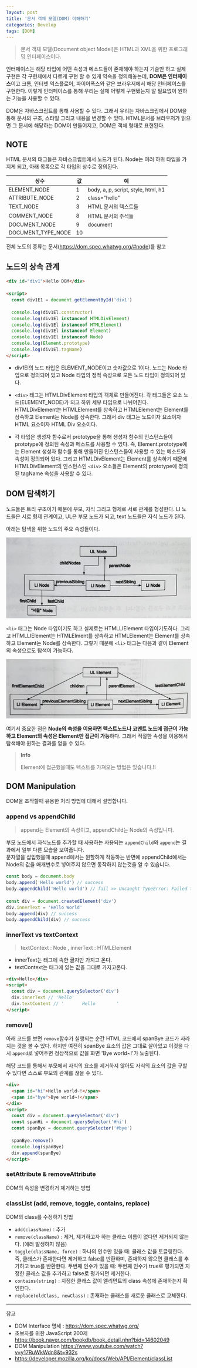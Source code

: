 ```yaml
---
layout: post
title: '문서 객체 모델(DOM) 이해하기'
categories: Develop
tags: [DOM]
---
```


> 문서 객체 모델(Document object Model)은 HTML과 XML을 위한 프로그래밍 인터페이스이다.

인터페이스는 해당 타입에 어떤 속성과 메소드들이 존재해야 하는지 기술만 하고 실제 구현은 각 구현체에서 다르게 구현 할 수 있게 약속을 정의해놓는데, **DOM은 인터페이스**이고 크롬, 인터넷 익스플로어, 파이어폭스와 같은 브라우저에서 해당 인터페이스를 구현한다.
이렇게 인터페이스를 통해 우리는 실제 어떻게 구현됐는지 알 필요없이 원하는 기능을 사용할 수 있다.

DOM은 자바스크립트를 통해 사용할 수 있다. 그래서 우리는 자바스크립에서 DOM을 통해 문서의 구조, 스타일 그리고 내용을 변경할 수 있다. HTML문서를 브라우저가 읽으면 그 문서에 해당하는 DOM이 만들어지고, DOM은 객체 형태로 표현된다.

## NOTE

HTML 문서의 태그들은 자바스크립트에서 노드가 된다. Node는 여러 하위 타입을 가지게 되고, 아래 목록으로 각 타입의 상수로 정의된다.

| 상수               | 값  | 예                                  |
| ------------------ | --- | ----------------------------------- |
| ELEMENT_NODE       | 1   | body, a, p, script, style, html, h1 |
| ATTRIBUTE_NODE     | 2   | class="hello"                       |
| TEXT_NODE          | 3   | HTML 문서의 텍스트들                |
| COMMENT_NODE       | 8   | HTML 문서의 주석들 <!-- 주석 -->    |
| DOCUMENT_NODE      | 9   | document                            |
| DOCUMENT_TYPE_NODE | 10  | <!DOCTYPE html>                     |

전체 노도의 종류는 문서(<https://dom.spec.whatwg.org/#node>)를 참고

## 노드의 상속 관계

```html
<div id="div1">Hello DOM</div>

<script>
  const div1E1 = document.getElementById('div1')

  console.log(div1El.constructor)
  console.log(div1El instanceof HTMLDivElement)
  console.log(div1El instanceof HTMLElement)
  console.log(div1El instanceof Element)
  console.log(div1El instanceof Node)
  console.log(Element.prototype)
  console.log(div1El.tagName)
</script>
```

- div1El의 노드 타입은 ELEMENT_NODE이고 숫자값으로 1이다. 노드는 Node 타입으로 정의되어 있고 Node 타입의 정적 속성으로 모든 노드 타입이 정의되어 있다.

- `<div>` 태그는 HTMLDivElement 타입의 객체로 만들어진다. 각 태그들은 요소 노드(ELEMENT_NODE)가 되고 하위 세부 타입으로 나뉘어진다. HTMLDivElement는 HTMLElement를 상속하고 HTMLElement는 Element를 상속하고 Element는 Node를 상속한다. 그래서 div 태그는 노드이자 요소이자 HTML 요소이자 HTML Div 요소이다.

- 각 타입은 생성자 함수로서 prototype을 통해 생성자 함수의 인스턴스들이 prototype에 정의된 속성과 메소드를 사용할 수 있다. 즉, Element.prototype에는 Element 생성자 함수를 통해 만들어진 인스턴스들이 사용할 수 있는 메소드와 속성이 정의되어 있다. 그리고 HTMLDivElement는 Element를 상속하기 때문에 HTMLDivElement의 인스턴스인 `<div>` 요소들은 Element의 prototype에 정의된 tagName 속성을 사용할 수 있다.

## DOM 탐색하기

노드들은 트리 구조이기 때문에 부모, 자식 그리고 형제로 서로 관계를 형성한다. LI 노드들은 서로 형제 관계이고, UL은 부모 노드가 되고, text 노드들은 자식 노드가 된다.

아래는 탐색을 위한 노드의 주요 속성들이다.

![노드의 관계](</assets/posts/develop/2022-01-07-문서%20객체%20모델(DOM)%20이해하기/1.png>)

`<li>` 태그는 Node 타입이기도 하고 실제로는 HTMLLIElement 타입이기도하다. 그리고 HTMLLIElement는 HTMLElment를 상속하고 HTMLElement는 Element를 상속하고 Element는 Node를 상속한다. 그렇기 때문에 `<li>` 태그는 다음과 같이 Element의 속성으로도 탐색이 가능하다.

![요소의 관계](</assets/posts/develop/2022-01-07-문서%20객체%20모델(DOM)%20이해하기/2.png>)

여기서 중요한 점은 **Node의 속성을 이용하면 텍스트노드나 코멘트 노드에 접근이 가능하고 Element의 속성은 Element만 접근이 가능**하다. 그래서 적절한 속성을 이용해서 탐색해야 원하는 결과를 얻을 수 있다.

> **Info**
>
> Element에 접근했을때도 텍스트를 가져오는 방법은 있습니다.!!

## DOM Manipulation

DOM을 조작할때 유용한 처리 방법에 대해서 설명합니다.

### append vs appendChild

> append는 Element의 속성이고, appendChild는 Node의 속성입니다.

부모 노드에서 자식노드를 추가할 때 사용하는 사용되는 `appendChild`와 `append`는 결과에서 일부 다른 모습을 보여줍니다.  
문자열을 삽입했을때 append에서는 원할하게 작동하는 반면에 appendChild에서는 Node의 값을 매개변수로 넣어주지 않으면 동작하지 않는것을 알 수 있습니다.

```js
const body = document.body
body.append('Hello world') // success
body.appendChild('Hello world') // fail >> Uncaught TypeError: Failed to execute 'appendChild' on 'Node': parameter 1 is not of type 'Node'.

const div = document.createdElement('div')
div.innerText = 'Hello World'
body.append(div) // success
body.appendChild(div) // success
```

### innerText vs textContext

> textContext : Node , innerText : HTMLElement

- innerText는 태그에 속한 글자만 가지고 온다.
- textContext는 태그에 있는 값을 그대로 가지고온다.

```html
<div>Hello</div>
<script>
  const div = document.querySelector('div')
  div.innerText // 'Hello'
  div.textContent // '       Hello        '
</script>
```

### remove()

아래 코드를 보면 `remove`함수가 실행되는 순간 HTML 코드에서 spanBye 코드가 사라지는 것을 볼 수 있다. 하지만 여전히 spanBye 요소의 값은 그대로 살아있고 이것을 다시 `append`로 넣어주면 정상적으로 값을 화면 'Bye world~!'가 노출된다.

해당 코드를 통해서 부모에서 자식의 요소를 제거하지 않아도 자식의 요소의 값을 구할수 있다면 스스로 부모의 관계를 끊을 수 있다.

```html
<div>
  <span id="hi">Hello world~!</span>
  <span id="bye">Bye world~!</span>
</div>
<script>
  const div = document.querySelector('div')
  const spanHi = document.querySelector('#hi')
  const spanBye = document.querySelector('#bye')

  spanBye.remove()
  console.log(spanBye)
  div.append(spanBye)
</script>
```

### setAttribute & removeAttribute

DOM의 속성을 변경하거 제거하는 방법

### classList (add, remove, toggle, contains, replace)

DOM의 class를 수정하기 방법

- `add(className)` : 추가
- `remove(className)` : 제거, 제거하고자 하는 클래스 이름이 없다면 제거되지 않는다. (에러 발생하지 않음)
- `toggle(className, force)` : 하나의 인수만 있을 때: 클래스 값을 토글링한다. 즉, 클래스가 존재한다면 제거하고 false를 반환하며, 존재하지 않으면 클래스를 추가하고 true를 반환한다.
  두번째 인수가 있을 때: 두번째 인수가 true로 평가되면 지정한 클래스 값을 추가하고 false로 평가되면 제거한다.
- `contains(string)` : 지정한 클래스 값이 엘리먼트의 class 속성에 존재하는지 확인한다.
- `replace(oldClass, newClass)` : 존재하는 클래스를 새로운 클래스로 교체한다.

---

참고

- DOM Interface 명세 : <https://dom.spec.whatwg.org/>
- 초보자를 위한 JavaScript 200제 <https://book.naver.com/bookdb/book_detail.nhn?bid=14602049>
- DOM Manipulation <https://www.youtube.com/watch?v=y17RuWkWdn8&t=932s>
- <https://developer.mozilla.org/ko/docs/Web/API/Element/classList>

